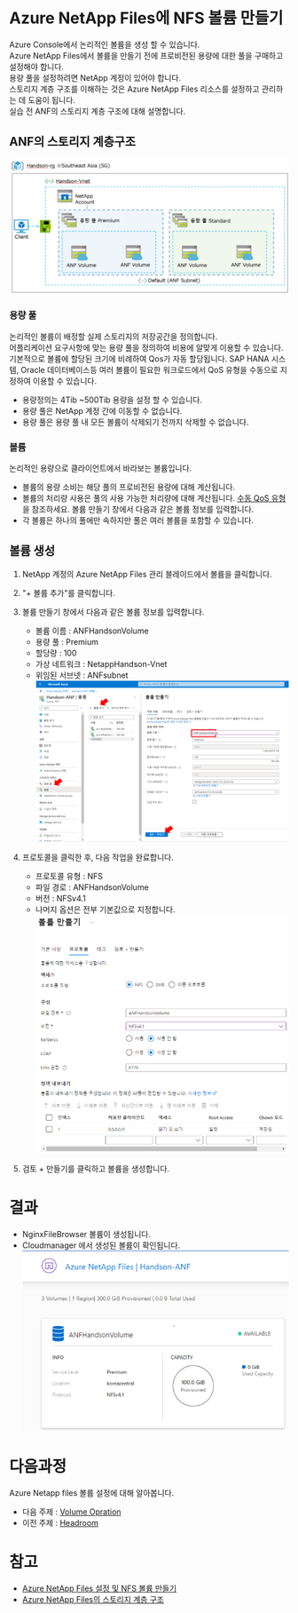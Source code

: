 # Azure NetApp Files에 NFS 볼륨 만들기
Azure Console에서 논리적인 볼륨을 생성 할 수 있습니다.</br>
Azure NetApp Files에서 볼륨을 만들기 전에 프로비전된 용량에 대한 풀을 구매하고 설정해야 합니다. </br>
용량 풀을 설정하려면 NetApp 계정이 있어야 합니다. </br>
스토리지 계층 구조를 이해하는 것은 Azure NetApp Files 리소스를 설정하고 관리하는 데 도움이 됩니다.</br>
실습 전 ANF의 스토리지 계층 구조에 대해 설명합니다.

## ANF의 스토리지 계층구조 
![ANF storage tier](./Images/ANFStorageTierrAchitecture.png)

### 용량 풀
논리적인 볼륨이 배정할 실제 스토리지의 저장공간을 정의합니다. </br>
어플리케이션 요구사항에 맞는 용량 풀을 정의하여 비용에 알맞게 이용할 수 있습니다. </br>
기본적으로 볼륨에 할당된 크기에 비례하여 Qos가 자동 할당됩니다. SAP HANA 시스템, Oracle 데이터베이스등 여러 볼륨이 필요한 워크로드에서 QoS 유형을 수동으로 지정하여 이용할 수 있습니다.  
- 용량정의는 4Tib ~500Tib 용량을 설정 할 수 있습니다.
- 용량 풀은 NetApp 계정 간에 이동할 수 없습니다.
- 용량 풀은 용량 풀 내 모든 볼륨이 삭제되기 전까지 삭제할 수 없습니다.

### 볼륨
논리적인 용량으로 클라이언트에서 바라보는 볼륨입니다.
- 볼륨의 용량 소비는 해당 풀의 프로비전된 용량에 대해 계산됩니다.
- 볼륨의 처리량 사용은 풀의 사용 가능한 처리량에 대해 계산됩니다. [수동 QoS 유형](https://learn.microsoft.com/ko-kr/azure/azure-netapp-files/azure-netapp-files-understand-storage-hierarchy?source=recommendations#manual-qos-type)을 참조하세요.
볼륨 만들기 창에서 다음과 같은 볼륨 정보를 입력합니다.
- 각 볼륨은 하나의 풀에만 속하지만 풀은 여러 볼륨을 포함할 수 있습니다.

## 볼륨 생성
1. NetApp 계정의 Azure NetApp Files 관리 블레이드에서 볼륨을 클릭합니다.
2. "+ 볼륨 추가"를 클릭합니다.
3. 볼륨 만들기 창에서 다음과 같은 볼륨 정보를 입력합니다.
    - 볼륨 이름 : ANFHandsonVolume
    - 용량 풀 : Premium
    - 할당량 : 100
    - 가상 네트워크 : NetappHandson-Vnet
    - 위임된 서브넷 : ANFsubnet
    ![CreateVolumeinAzure](./Images/CreateVolumeinAzure.png)
4. 프로토콜을 클릭한 후, 다음 작업을 완료합니다.
    - 프로토콜 유형 : NFS
    - 파일 경로 : ANFHandsonVolume
    - 버전 : NFSv4.1
    - 나머지 옵션은 전부 기본값으로 지정합니다.
    ![CreateVolumeinAzure2](./Images/CreateVolumeinAzure2.png)

5. 검토 + 만들기를 클릭하고 볼륨을 생성합니다.

# 결과
- NginxFileBrowser 볼륨이 생성됩니다.
- Cloudmanager 에서 생성된 볼륨이 확인됩니다.
![NginxFileBrowserVolumeViewFromCloudmanager](./Images/NginxFileBrowserVolumeViewFromCloudmanager.png)

# 다음과정
Azure Netapp files 볼륨 설정에 대해 알아봅니다. </br>
- 다음 주제 : [Volume Opration](./VolumeOperation.md)
- 이전 주제 : [Headroom](../OceanforAKS/Headroom.md)

# 참고
- [Azure NetApp Files 설정 및 NFS 볼륨 만들기](https://learn.microsoft.com/ko-kr/azure/azure-netapp-files/azure-netapp-files-quickstart-set-up-account-create-volumes?tabs=azure-portal)
- [Azure NetApp Files의 스토리지 계층 구조](https://learn.microsoft.com/ko-kr/azure/azure-netapp-files/azure-netapp-files-understand-storage-hierarchy)
